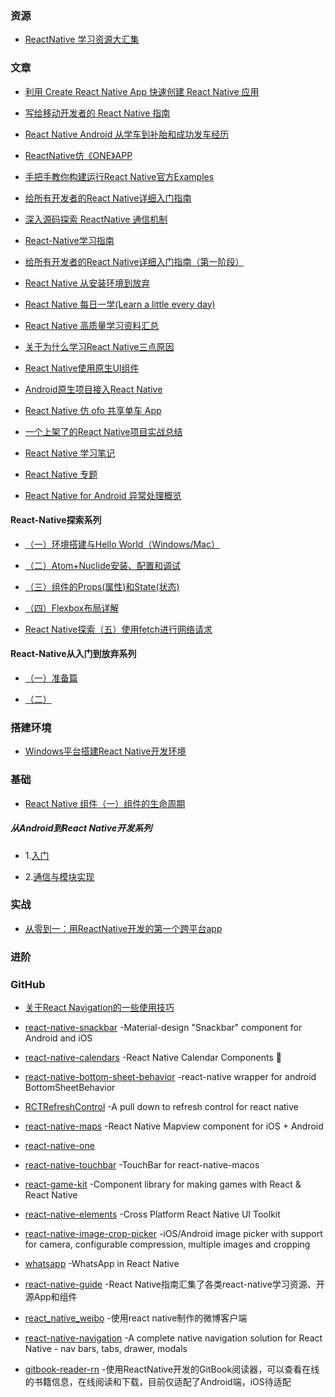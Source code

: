 ### 资源
- [ReactNative 学习资源大汇集](https://juejin.im/post/591ec246da2f60005d30654c)

### 文章
- [利用 Create React Native App 快速创建 React Native 应用](https://zhuanlan.zhihu.com/p/25794031)

- [写给移动开发者的 React Native 指南](http://www.jianshu.com/p/b88944250b25)

- [React Native Android 从学车到补胎和成功发车经历](http://blog.csdn.net/yanbober/article/details/53071792)

- [ReactNative仿《ONE》APP](https://juejin.im/post/59218aab0ce463006957230a)

- [手把手教你构建运行React Native官方Examples](http://www.devio.org/2017/06/01/Construction-of-React-Native-Official/)

- [给所有开发者的React Native详细入门指南](http://www.jianshu.com/p/fa0874be0827)

- [深入源码探索 ReactNative 通信机制](http://www.cnblogs.com/bugly/p/5266250.html)

- [React-Native学习指南](http://www.jianshu.com/p/fd4591a978ba)

- [给所有开发者的React Native详细入门指南（第一阶段）](https://juejin.im/post/5898388b128fe1006cb943e3)

- [React Native 从安装环境到放弃](http://www.jianshu.com/p/7324356be501)

- [React Native 每日一学(Learn a little every day)](http://www.jianshu.com/p/01555806d186)

- [React Native 高质量学习资料汇总](http://www.jianshu.com/p/454f2e6f28e9)

- [关于为什么学习React Native三点原因](http://www.jianshu.com/p/ec2b29ce0ea4)

- [React Native使用原生UI组件](http://blog.csdn.net/imSunLight/article/details/62044273)

- [Android原生项目接入React Native](http://blog.csdn.net/imsunlight/article/details/60756528)

- [React Native 仿 ofo 共享单车 App](https://juejin.im/post/591936f08d6d810058806084)

- [一个上架了的React Native项目实战总结](http://www.devio.org/2016/10/24/%E4%B8%80%E4%B8%AA%E4%B8%8A%E6%9E%B6%E4%BA%86%E7%9A%84React-Native%E9%A1%B9%E7%9B%AE%E5%AE%9E%E6%88%98%E6%80%BB%E7%BB%93/)

- [React Native 学习笔记](http://www.devio.org/2016/07/30/react-native-study-note/)

- [React Native 专题](http://www.lcode.org/react-native/)

- [React Native for Android 异常处理概览](https://mp.weixin.qq.com/s?__biz=MzIwOTQ1MjAwMg==&mid=2247483845&idx=1&sn=16d9d4683c90b36933ac4e369b2c3a7b&chksm=9772ef48a005665e41001471a34a430acf0677a9257bb4c9487d847eed9cb294fe06f18ab2d5&mpshare=1&scene=1&srcid=0313Ea9ah2NvqI8mi3bYt4GK&key=5e85f2ba5f0147df6eeea801534f622a6a08f7a94190a5f577ed578712bd8b37190bfae122392931f645c496eaf9e4152bda835d1a1b00c7b3eaf8a64c6d41e7659fbffe69dc442306d649446e722db3&ascene=0&uin=MTk5MjQ5MTk2MA%3D%3D&devicetype=iMac+MacBookPro11%2C1+OSX+OSX+10.11.6+build(15G1217)&version=12010310&nettype=WIFI&fontScale=100&pass_ticket=9KanYuqh4u1ebKFow%2FVYB2yfv9t7a5jjj0YIi8eI7e34t8kb9WRiJF8Z9XOilcu2)

#### React-Native探索系列
- [（一）环境搭建与Hello World（Windows/Mac）](http://liuwangshu.cn/rn/primer/1-helloworld.html)

- [（二）Atom+Nuclide安装、配置和调试](http://liuwangshu.cn/rn/primer/2-atom-nuclide.html)

- [（三）组件的Props(属性)和State(状态)](http://liuwangshu.cn/rn/primer/3-props-state.html)

- [（四）Flexbox布局详解](http://liuwangshu.cn/rn/primer/4-flexbox.html)

- [React Native探索（五）使用fetch进行网络请求](http://liuwangshu.cn/rn/primer/5-fetch.html)

#### React-Native从入门到放弃系列
- [（一）准备篇](http://www.jianshu.com/p/180c833aba76)

- [（二）](http://www.jianshu.com/p/d78696e9db3f)

### 搭建环境
- [Windows平台搭建React Native开发环境](http://www.jianshu.com/p/79a147cc72bf)

### 基础
- [React Native 组件（一）组件的生命周期](https://juejin.im/post/5947489a8d6d81cc72eff2fa)

##### 从Android到React Native开发系列
- 1.[入门](http://www.jianshu.com/p/97692b1c451d)

- 2.[通信与模块实现](http://www.jianshu.com/p/bec040926db8)

### 实战
- [从零到一：用ReactNative开发的第一个跨平台app](https://juejin.im/post/59479d6261ff4b006cfaee75)

### 进阶

### GitHub
- [关于React Navigation的一些使用技巧](https://github.com/panyz/Blogs/issues/15)

- [react-native-snackbar](https://github.com/cooperka/react-native-snackbar) -Material-design "Snackbar" component for Android and iOS

- [react-native-calendars](https://github.com/wix/react-native-calendars) -React Native Calendar Components :calendar:

- [react-native-bottom-sheet-behavior](https://github.com/cesardeazevedo/react-native-bottom-sheet-behavior) -react-native wrapper for android BottomSheetBehavior

- [RCTRefreshControl](https://github.com/Shuangzuan/RCTRefreshControl) -A pull down to refresh control for react native

- [react-native-maps](https://github.com/airbnb/react-native-maps) -React Native Mapview component for iOS + Android

- [react-native-one](https://github.com/wutongke/react-native-one)

- [react-native-touchbar](https://github.com/ptmt/react-native-touchbar) -TouchBar for react-native-macos

- [react-game-kit](https://github.com/FormidableLabs/react-game-kit) -Component library for making games with React & React Native

- [react-native-elements](https://github.com/react-native-training/react-native-elements) -Cross Platform React Native UI Toolkit

- [react-native-image-crop-picker](https://github.com/ivpusic/react-native-image-crop-picker) -iOS/Android image picker with support for camera, configurable compression, multiple images and cropping

- [whatsapp](https://github.com/VctrySam/whatsapp) -WhatsApp in React Native

- [react-native-guide](https://github.com/reactnativecn/react-native-guide) -React Native指南汇集了各类react-native学习资源、开源App和组件

- [react_native_weibo](https://github.com/pheromone/react_native_weibo) -使用react native制作的微博客户端

- [react-native-navigation](https://github.com/wix/react-native-navigation) -A complete native navigation solution for React Native - nav bars, tabs, drawer, modals

- [gitbook-reader-rn](https://github.com/le0zh/gitbook-reader-rn) -使用ReactNative开发的GitBook阅读器，可以查看在线的书籍信息，在线阅读和下载，目前仅适配了Android端，iOS待适配
